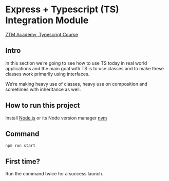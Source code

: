 # Express + Typescript (TS) Integration Module

[ZTM Academy, Typescript Course](https://academy.zerotomastery.io/courses/1316943/lectures/30291512)

## Intro

In this section we’re going to see how to use TS today in real world applications and the main goal with TS is to use classes and to make these classes work primarily using interfaces.

We’re making heavy use of classes, heavy use on composition and sometimes with inheritance as well.

## How to run this project

Install [Node.js](https://nodejs.org/en/) or its Node version manager [nvm](https://github.com/nvm-sh/nvm)

## Command

```
npm run start
```

## First time?

Run the command twice for a success launch.
